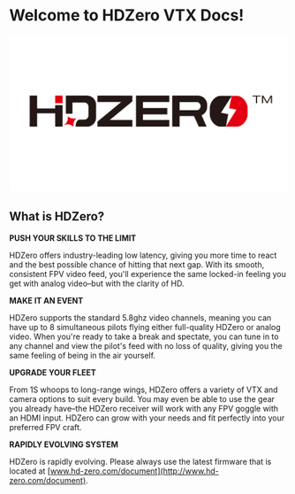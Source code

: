 # Welcome to HDZero VTX Docs!

<img src="https://raw.githubusercontent.com/hd-zero/hdzero-vtx-docs/main/img/HDZero.png" style="width:100">

## What is HDZero?

**PUSH YOUR SKILLS TO THE LIMIT**

HDZero offers industry-leading low latency, giving you more time to react and the best possible chance of hitting that next gap. With its smooth, consistent FPV video feed, you'll experience the same locked-in feeling you get with analog video–but with the clarity of HD.

**MAKE IT AN EVENT**

HDZero supports the standard 5.8ghz video channels, meaning you can have up to 8 simultaneous pilots flying either full-quality HDZero or analog video. When you're ready to take a break and spectate, you can tune in to any channel and view the pilot's feed with no loss of quality, giving you the same feeling of being in the air yourself.

**UPGRADE YOUR FLEET**

From 1S whoops to long-range wings, HDZero offers a variety of VTX and camera options to suit every build. You may even be able to use the gear you already have–the HDZero receiver will work with any FPV goggle with an HDMI input. HDZero can grow with your needs and fit perfectly into your preferred FPV craft.

**RAPIDLY EVOLVING SYSTEM**

HDZero is rapidly evolving. Please always use the latest firmware that is located at  [www.hd-zero.com/document](http://www.hd-zero.com/document).
